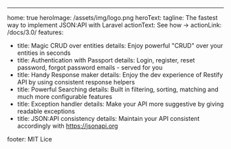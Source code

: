 ---
home: true
heroImage: /assets/img/logo.png
heroText: 
tagline: The fastest way to implement JSON:API with Laravel
actionText: See how →
actionLink: /docs/3.0/
features:
- title: Magic CRUD over entities
  details: Enjoy powerful "CRUD" over your entities in seconds
- title: Authentication with Passport
  details: Login, register, reset password, forgot password emails - served for you
- title: Handy Response maker
  details: Enjoy the dev experience of Restify API by using consistent response helpers
- title: Powerful Searching
  details: Built in filtering, sorting, matching and much more configurable features
- title: Exception handler
  details: Make your API more suggestive by giving readable exceptions
- title: JSON:API consistency
  details: Maintain your API consistent accordingly with https://jsonapi.org
  
footer: MIT Lice
